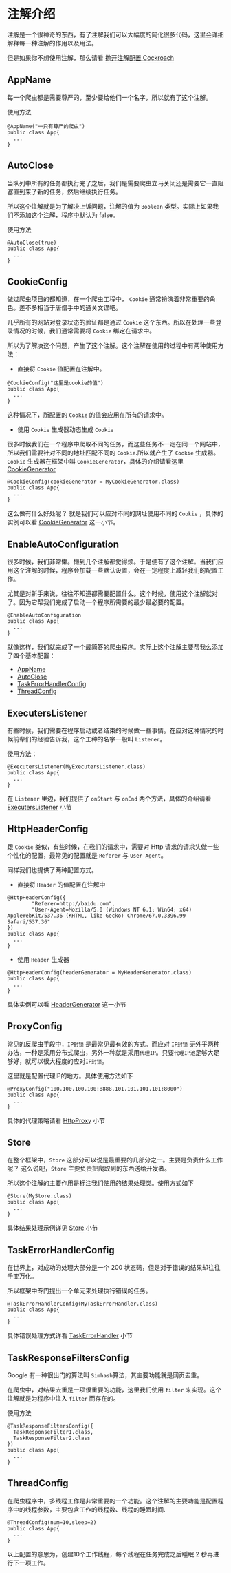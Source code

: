 # 注解介绍

注解是一个很神奇的东西，有了注解我们可以大幅度的简化很多代码，这里会详细解释每一种注解的作用以及用法。

但是如果你不想使用注解，那么请看 [抛开注解配置 Cockroach]()

## AppName

每一个爬虫都是需要尊严的，至少要给他们一个名字，所以就有了这个注解。

使用方法

```annotation
@AppName("一只有尊严的爬虫")
public class App{
  ...
}
```

## AutoClose

当队列中所有的任务都执行完了之后，我们是需要爬虫立马关闭还是需要它一直阻塞直到来了新的任务，然后继续执行任务。

所以这个注解就是为了解决上诉问题，注解的值为 `Boolean` 类型。实际上如果我们不添加这个注解，程序中默认为 false。

使用方法

```annotation
@AutoClose(true)
public class App{
  ...
}
```

## CookieConfig

做过爬虫项目的都知道，在一个爬虫工程中， `Cookie` 通常扮演着非常重要的角色。差不多相当于唐僧手中的通关文谍吧。

几乎所有的网站对登录状态的验证都是通过 `Cookie` 这个东西。所以在处理一些登录情况的时候，我们通常需要将 `Cookie` 绑定在请求中。

所以为了解决这个问题，产生了这个注解。这个注解在使用的过程中有两种使用方法：

* 直接将 `Cookie` 值配置在注解中。

```annotation
@CookieConfig("这里是cookie的值")
public class App{
  ...
}
```
这种情况下，所配置的 `Cookie` 的值会应用在所有的请求中。

* 使用 `Cookie` 生成器动态生成 `Cookie`

很多时候我们在一个程序中爬取不同的任务，而这些任务不一定在同一个网站中，所以我们需要针对不同的地址匹配不同的 `Cookie`.所以就产生了 `Cookie` 生成器。
`Cookie` 生成器在框架中叫 `CookieGenerator`，具体的介绍请看这里 [CookieGenerator]()
```annotation
@CookieConfig(cookieGenerator = MyCookieGenerator.class)
public class App{
  ...
}
```
这么做有什么好处呢？ 就是我们可以应对不同的网址使用不同的 `Cookie` ，具体的实例可以看 [CookieGenerator]() 这一小节。

## EnableAutoConfiguration

很多时候，我们非常懒。懒到几个注解都觉得烦。于是便有了这个注解。当我们应用这个注解的时候，程序会加载一些默认设置，会在一定程度上减轻我们的配置工作。

尤其是对新手来说，往往不知道都需要配置什么。这个时候，使用这个注解就对了。因为它帮我们完成了启动一个程序所需要的最少最必要的配置。

```annotation
@EnableAutoConfiguration
public class App{
  ...
}
```

就像这样，我们就完成了一个最简答的爬虫程序。实际上这个注解主要帮我么添加了四个基本配置：

* [AppName](/annotations?id=appname)
* [AutoClose](/annotations?id=autoclose)
* [TaskErrorHandlerConfig](/annotations?id=taskerrorhandlerconfig)
* [ThreadConfig](/annotations?id=threadconfig)

## ExecutersListener

有些时候，我们需要在程序启动或者结束的时候做一些事情。在应对这种情况的时候前辈们的经验告诉我，这个工种的名字一般叫 `Listener`。

使用方法：

```annotation
@ExecutersListener(MyExecutersListener.class)
public class App{
  ...
}
```

在 `Listener` 里边，我们提供了 `onStart` 与 `onEnd` 两个方法，具体的介绍请看 [ExecutersListener]() 小节

## HttpHeaderConfig

跟 `Cookie` 类似，有些时候，在我们的请求中，需要对 Http 请求的请求头做一些个性化的配置，最常见的配置就是 `Referer` 与 `User-Agent`。

同样我们也提供了两种配置方式。

* 直接将 `Header` 的值配置在注解中

```annotation
@HttpHeaderConfig({
        "Referer=http://baidu.com",
        "User-Agent=Mozilla/5.0 (Windows NT 6.1; Win64; x64) AppleWebKit/537.36 (KHTML, like Gecko) Chrome/67.0.3396.99 Safari/537.36"
})
public class App{
  ...
}
```

* 使用 `Header` 生成器

```annotation
@HttpHeaderConfig(headerGenerator = MyHeaderGenerator.class)
public class App{
  ...
}
```

具体实例可以看 [HeaderGenerator]() 这一小节

## ProxyConfig

常见的反爬虫手段中，`IP封锁` 是最常见最有效的方式。而应对 `IP封锁` 无外乎两种办法，一种是采用分布式爬虫，另外一种就是采用`代理IP`。只要`代理IP池`足够大足够好，就可以很大程度的应对`IP封锁`。

这里就是配置代理IP的地方。具体使用方法如下

```annotation
@ProxyConfig("100.100.100.100:8888,101.101.101.101:8000")
public class App{
  ...
}
```

具体的代理策略请看 [HttpProxy]() 小节

## Store

在整个框架中，`Store` 这部分可以说是最重要的几部分之一。主要是负责什么工作呢？ 这么说吧，`Store` 主要负责把爬取到的东西送给开发者。

所以这个注解的主要作用是标注我们使用的结果处理类。使用方式如下

```annotation
@Store(MyStore.class)
public class App{
  ...
}
```

具体结果处理示例详见 [Store](/config?id=store) 小节


## TaskErrorHandlerConfig

在世界上，对成功的处理大部分是一个 200 状态码，但是对于错误的结果却往往千变万化。

所以框架中专门提出一个单元来处理执行错误的任务。

```annotation
@TaskErrorHandlerConfig(MyTaskErrorHandler.class)
public class App{
  ...
}
```

具体错误处理方式详看 [TaskErrorHandler]() 小节

## TaskResponseFiltersConfig

Google 有一种很出门的算法叫 `Simhash`算法，其主要功能就是网页去重。

在爬虫中，对结果去重是一项很重要的功能，这里我们使用 `filter` 来实现。这个注解就是为程序中注入 `filter` 而存在的。

使用方法

```annotation
@TaskResponseFiltersConfig({
  TaskResponseFilter1.class,
  TaskResponseFilter2.class
})
public class App{
  ...
}
```

## ThreadConfig

在爬虫程序中，多线程工作是非常重要的一个功能。这个注解的主要功能是配置程序中的线程参数，主要包含工作的线程数、线程的睡眠时间.

```annotation
@ThreadConfig(num=10,sleep=2)
public class App{
  ...
}
```

以上配置的意思为，创建10个工作线程，每个线程在任务完成之后睡眠 2 秒再进行下一项工作。